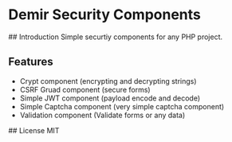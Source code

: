 # Demir Security Components

## Introduction
Simple securtiy components for any PHP project.

## Features
* Crypt component (encrypting and decrypting strings)
* CSRF Gruad component (secure forms)
* Simple JWT component (payload encode and decode)
* Simple Captcha component (very simple captcha component)
* Validation component (Validate forms or any data)

## License
MIT